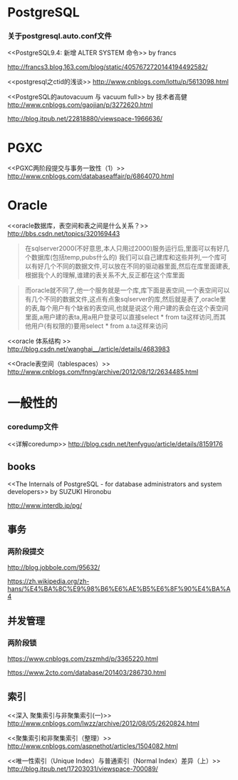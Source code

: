 
# PostgreSQL

### 关于postgresql.auto.conf文件

<<PostgreSQL9.4: 新增 ALTER SYSTEM 命令>> by francs

http://francs3.blog.163.com/blog/static/4057672720144194492582/

<<postgresql之ctid的浅谈>>
http://www.cnblogs.com/lottu/p/5613098.html

<<PostgreSQL的autovacuum 与 vacuum full>> by 技术者高健
http://www.cnblogs.com/gaojian/p/3272620.html

http://blog.itpub.net/22818880/viewspace-1966636/


# PGXC

<<PGXC两阶段提交与事务一致性（1）>>
http://www.cnblogs.com/databaseaffair/p/6864070.html

# Oracle


<<oracle数据库，表空间和表之间是什么关系？>>
http://bbs.csdn.net/topics/320169443

>在sqlserver2000(不好意思,本人只用过2000)服务运行后,里面可以有好几个数据库(包括temp,pubs什么的)
我们可以自己建库和这些并列,一个库可以有好几个不同的数据文件,可以放在不同的驱动器里面,然后在库里面建表,根据我个人的理解,谁建的表关系不大,反正都在这个库里面

>而oracle就不同了,他一个服务就是一个库,库下面是表空间,一个表空间可以有几个不同的数据文件,这点有点象sqlserver的库,然后就是表了,oracle里的表,每个用户有个缺省的表空间,也就是说这个用户建的表会在这个表空间里面,a用户建的表ta,用a用户登录可以直接select * from ta这样访问,而其他用户(有权限的)要用select * from a.ta这样来访问


<<oracle 体系结构 >>
http://blog.csdn.net/wanghai__/article/details/4683983

<<Oracle表空间（tablespaces）>>
http://www.cnblogs.com/fnng/archive/2012/08/12/2634485.html


# 一般性的

### coredump文件

<<详解coredump>>
http://blog.csdn.net/tenfyguo/article/details/8159176

## books

<<The Internals of PostgreSQL - for database administrators and system developers>> by SUZUKI Hironobu

http://www.interdb.jp/pg/

## 事务

### 两阶段提交

http://blog.jobbole.com/95632/

https://zh.wikipedia.org/zh-hans/%E4%BA%8C%E9%98%B6%E6%AE%B5%E6%8F%90%E4%BA%A4

## 并发管理

### 两阶段锁

https://www.cnblogs.com/zszmhd/p/3365220.html


https://www.2cto.com/database/201403/286730.html

## 索引

<<深入 聚集索引与非聚集索引(一)>>
http://www.cnblogs.com/lwzz/archive/2012/08/05/2620824.html

<<聚集索引和非聚集索引（整理）>>
http://www.cnblogs.com/aspnethot/articles/1504082.html

<<唯一性索引（Unique Index）与普通索引（Normal Index）差异（上）>>
http://blog.itpub.net/17203031/viewspace-700089/




